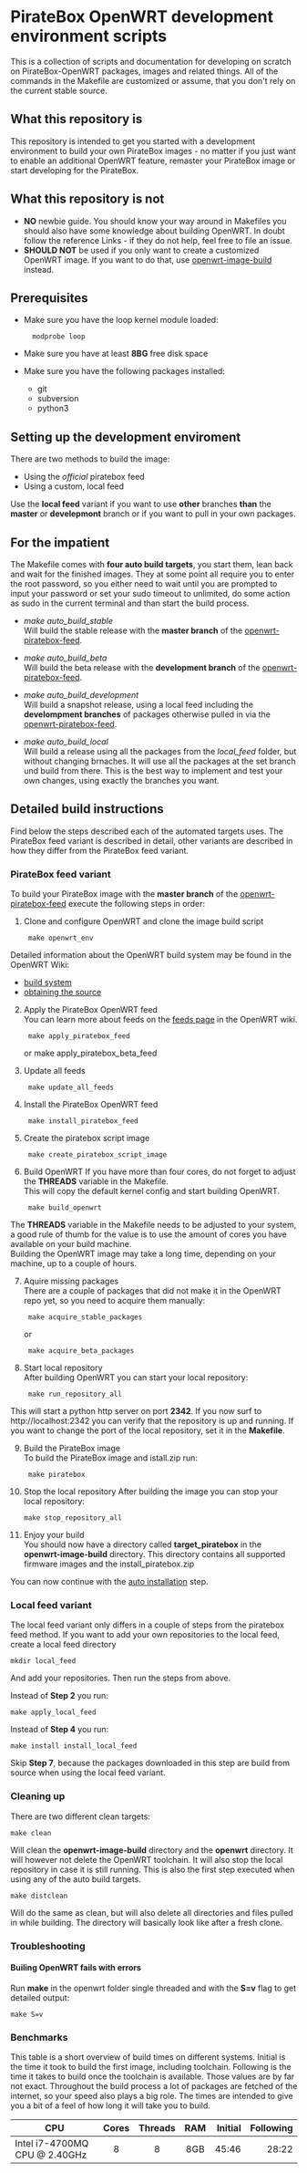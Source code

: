 # PirateBox OpenWRT development environment scripts
This is a collection of scripts and documentation for developing on scratch on PirateBox-OpenWRT packages, images and related things. All of the commands in the Makefile are customized or assume, that you don't rely on the current stable source.

## What this repository is
This repository is intended to get you started with a development environment to build your own PirateBox images - no matter if you just want to enable an additional OpenWRT feature, remaster your PirateBox image or start developing for the PirateBox.

## What this repository is not
* __NO__ newbie guide. You should know your way around in Makefiles you should also have some knowledge about building OpenWRT. In doubt follow the reference Links - if they do not help, feel free to file an issue.
* __SHOULD NOT__ be used if you only want to create a customized OpenWRT image. If you want to do that, use [openwrt-image-build](http://wiki.openwrt.org/doc/howto/obtain.firmware.generate) instead.

## Prerequisites
* Make sure you have the loop kernel module loaded:

        modprobe loop

* Make sure you have at least __8BG__ free disk space
* Make sure you have the following packages installed:
  * git
  * subversion
  * python3

## Setting up the development enviroment
There are two methods to build the image:
* Using the *official* piratebox feed
* Using a custom, local feed

Use the __local feed__ variant if you want to use __other__ branches __than__ the __master__ or __develepmont__ branch or if you want to pull in your own packages.

## For the impatient
The Makefile comes with __four auto build targets__, you start them, lean back and wait for the finished images. They at some point all require you to enter the root password, so you either need to wait until you are prompted to input your password or set your sudo timeout to unlimited, do some action as sudo in the current terminal and than start the build process.

* _make auto_build_stable_     
Will build the stable release with the **master branch** of the [openwrt-piratebox-feed](https://github.com/PirateBox-Dev/openwrt-piratebox-feed).

* _make auto_build_beta_     
Will build the beta release with the **development branch** of the [openwrt-piratebox-feed](https://github.com/PirateBox-Dev/openwrt-piratebox-feed).

* _make auto_build_development_    
Will build a snapshot release, using a local feed including the __develompment branches__ of packages otherwise pulled in via the [openwrt-piratebox-feed](https://github.com/PirateBox-Dev/openwrt-piratebox-feed).

* _make auto_build_local_     
Will build a release using all the packages from the _local_feed_ folder, but without changing brnaches. It will use all the packages at the set branch und build from there. This is the best way to implement and test your own changes, using exactly the branches you want.

## Detailed build instructions
Find below the steps described each of the automated targets uses.
The PirateBox feed variant is described in detail, other variants are described in how they differ from the PirateBox feed variant.

### PirateBox feed variant
To build your PirateBox image with the __master branch__ of the [openwrt-piratebox-feed](https://github.com/PirateBox-Dev/openwrt-piratebox-feed) execute the following steps in order:
    
1. Clone and configure OpenWRT and clone the image build script
    
        make openwrt_env
Detailed information about the OpenWRT build system may be found in the OpenWRT Wiki:

  * [build system](http://wiki.openwrt.org/doc/howto/buildroot.exigence)
  * [obtaining the source](http://wiki.openwrt.org/doc/howto/buildroot.exigence#downloading.sources)

2. Apply the PirateBox OpenWRT feed     
You can learn more about feeds on the [feeds page](http://wiki.openwrt.org/doc/devel/feeds) in the OpenWRT wiki.

        make apply_piratebox_feed
        
    or
        make apply_piratebox_beta_feed

3. Update all feeds

        make update_all_feeds

4. Install the PirateBox OpenWRT feed

        make install_piratebox_feed

5. Create the piratebox script image

        make create_piratebox_script_image

6. Build OpenWRT
If you have more than four cores, do not forget to adjust the __THREADS__ variable in the Makefile.     
This will copy the default kernel config and start building OpenWRT.

        make build_openwrt
The __THREADS__ variable in the Makefile needs to be adjusted to your system, a good rule of thumb for the value is to use the amount of cores you have available on your build machine.     
Building the OpenWRT image may take a long time, depending on your machine, up to a couple of hours.

7. Aquire missing packages    
There are a couple of packages that did not make it in the OpenWRT repo yet, so you need to acquire them manually:

        make acquire_stable_packages
        
    or
    
        make acquire_beta_packages

8. Start local repository    
After building OpenWRT you can start your local repository:

        make run_repository_all
This will start a python http server on port __2342__.
If you now surf to http://localhost:2342 you can verify that the repository is up and running.
If you want to change the port of the local repository, set it in the __Makefile__.

9. Build the PirateBox image     
To build the PirateBox image and istall.zip run:

        make piratebox

10. Stop the local repository
After building the image you can stop your local repository:

        make stop_repository_all

11. Enjoy your build     
You should now have a directory called __target_piratebox__ in the __openwrt-image-build__ directory.
This directory contains all supported firmware images and the install_piratebox.zip

You can now continue with the [auto installation](http://piratebox.cc/openwrt:diy) step.

### Local feed variant
The local feed variant only differs in a couple of steps from the piratebox feed method.
If you want to add your own repositories to the local feed, create a local feed directory

    mkdir local_feed

And add your repositories. Then run the steps from above.

Instead of __Step 2__ you run:

    make apply_local_feed

Instead of __Step 4__ you run:

    make install install_local_feed

Skip __Step 7__, because the packages downloaded in this step are build from source when using the local feed variant. 

### Cleaning up
There are two different clean targets:     

    make clean
    
Will clean the __openwrt-image-build__ directory and the __openwrt__ directory. It will however not delete the OpenWRT toolchain. It will also stop the local repository in case it is still running. This is also the first step executed when using any of the auto build targets.

    make distclean
    
Will do the same as clean, but will also delete all directories and files pulled in while building. The directory will basically look like after a fresh clone.

### Troubleshooting
#### Builing OpenWRT fails with errors
Run __make__ in the openwrt folder single threaded and with the __S=v__ flag to get detailed output:

    make S=v

### Benchmarks
This table is a short overview of build times on different systems. Initial is the time it took to build the first image, including toolchain. Following is the time it takes to build once the toolchain is available. Those values are by far not exact. Throughout the build process a lot of packages are fetched of the internet, so your speed also plays a big role. The times are intended to give you a bit of a feel of how long it will take you to build.

| CPU                         | Cores | Threads | RAM | Initial | Following |
|-----------------------------|:-----:|:-------:|:---:|--------:|----------:|
|Intel i7-4700MQ CPU @ 2.40GHz|8      |8        |8GB  |45:46    |28:22      |
